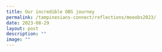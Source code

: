 ```yaml
---
title: Our incredible OBS journey
permalink: /tampinesians-connect/reflections/moeobs2023/
date: 2023-08-29
layout: post
description: ""
image: ""
---
```

